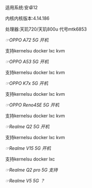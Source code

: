 适用系统:安卓12

内核内核版本:4.14.186

处理器:天玑720/天玑800u 代号mtk6853

*☞OPPO A72 5G  开机* 

支持kernelsu docker  lxc   kvm


*☞OPPO A53 5G  开机*  

支持kernelsu docker  lxc   kvm

*☞OPPO K7x 5G  开机*

支持kernelsu docker  lxc   kvm


*☞OPPO Reno4SE 5G 开机*

支持kernelsu docker  lxc   kvm

*☞Realme Q2 5G  开机* 

支持kernelsu docker  lxc  kvm


*☞Realme V15 5G 开机* 

支持kernelsu docker  lxc


*☞Realme Q2 pro 5G 支持*


*☞Realme V5 5G ？*





